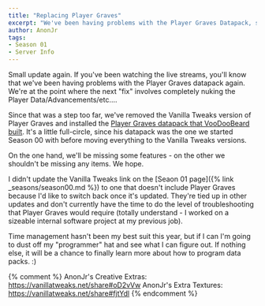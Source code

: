 ```yaml
---
title: "Replacing Player Graves"
excerpt: "We've been having problems with the Player Graves Datapack, so we're replacing the Vanilla Tweaks version with the one from VooDooBeard."
author: AnonJr
tags:
- Season 01
- Server Info
---
```


Small update again. If you've been watching the live streams, you'll know that we've been having problems with the Player Graves datapack again. We're at the point where the next "fix" involves completely nuking the Player Data/Advancements/etc.&hellip;

Since that was a step too far, we've removed the Vanilla Tweaks version of Player Graves and installed the [Player Graves datapack that VooDooBeard built](http://mc.voodoobeard.com/#gravestones). It's a little full-circle, since his datapack was the one we started Season 00 with before moving everything to the Vanilla Tweaks versions.

On the one hand, we'll be missing some features - on the other we shouldn't be missing any items. We hope.

I didn't update the Vanilla Tweaks link on the [Seaon 01 page]({% link _seasons/season00.md %}) to one that doesn't include Player Graves because I'd like to switch back once it's updated. They're tied up in other updates and don't currently have the time to do the level of troubleshooting that Player Graves would require (totally understand - I worked on a sizeable internal software project at my previous job).

Time management hasn't been my best suit this year, but if I can I'm going to dust off my "programmer" hat and see what I can figure out. If nothing else, it will be a chance to finally learn more about how to program data packs. :)

{% comment %}
AnonJr's Creative Extras: https://vanillatweaks.net/share#oD2vVw
AnonJr's Extra Textures: https://vanillatweaks.net/share#fjtYdl
{% endcomment %}